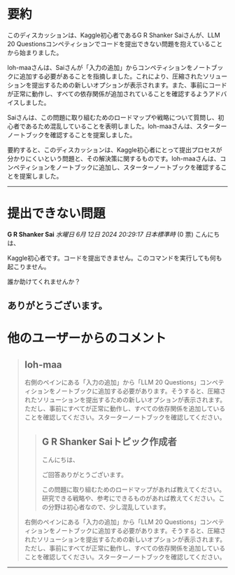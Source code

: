 # 要約 
このディスカッションは、Kaggle初心者であるG R Shanker Saiさんが、LLM 20 Questionsコンペティションでコードを提出できない問題を抱えていることから始まりました。

loh-maaさんは、Saiさんが「入力の追加」からコンペティションをノートブックに追加する必要があることを指摘しました。これにより、圧縮されたソリューションを提出するための新しいオプションが表示されます。また、事前にコードが正常に動作し、すべての依存関係が追加されていることを確認するようアドバイスしました。

Saiさんは、この問題に取り組むためのロードマップや戦略について質問し、初心者であるため混乱していることを表明しました。loh-maaさんは、スターターノートブックを確認することを提案しました。

要約すると、このディスカッションは、Kaggle初心者にとって提出プロセスが分かりにくいという問題と、その解決策に関するものです。loh-maaさんは、コンペティションをノートブックに追加し、スターターノートブックを確認することを提案しました。


---
# 提出できない問題

**G R Shanker Sai** *水曜日 6月 12日 2024 20:29:17 日本標準時* (0 票)
こんにちは、

Kaggle初心者です。コードを提出できません。このコマンドを実行しても何も起こりません。

誰か助けてくれませんか？

ありがとうございます。
---
# 他のユーザーからのコメント
> ## loh-maa
> 
> 右側のペインにある「入力の追加」から「LLM 20 Questions」コンペティションをノートブックに追加する必要があります。そうすると、圧縮されたソリューションを提出するための新しいオプションが表示されます。ただし、事前にすべてが正常に動作し、すべての依存関係を追加していることを確認してください。スターターノートブックを確認してください。
> 
> 
> 
> > ## G R Shanker Saiトピック作成者
> > 
> > こんにちは、
> > 
> > ご回答ありがとうございます。
> > 
> > この問題に取り組むためのロードマップがあれば教えてください。研究できる戦略や、参考にできるものがあれば教えてください。この分野は初心者なので、少し混乱しています。
> 
> 右側のペインにある「入力の追加」から「LLM 20 Questions」コンペティションをノートブックに追加する必要があります。そうすると、圧縮されたソリューションを提出するための新しいオプションが表示されます。ただし、事前にすべてが正常に動作し、すべての依存関係を追加していることを確認してください。スターターノートブックを確認してください。
> 
> 
> 
--- 

